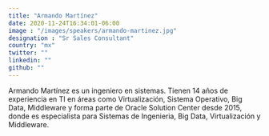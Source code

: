 ```yaml
---
title: "Armando Martínez"
date: 2020-11-24T16:34:01-06:00
image : "/images/speakers/armando-martinez.jpg"
designation : "Sr Sales Consultant"
country: "mx"
twitter: ""
linkedin: ""
github: ""
---
```


Armando Martínez es un ingeniero en sistemas. Tienen 14 años de experiencia en TI en áreas como Virtualización, Sistema Operativo, Big Data, Middleware y
forma parte de Oracle Solution Center desde 2015, donde es especialista para Sistemas de Ingenieria, Big Data, Virtualización y Middleware.

